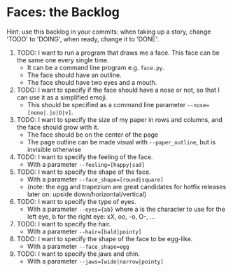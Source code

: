 # Faces: the Backlog

Hint: use this backlog in your commits: when taking up a story, change 'TODO' to 'DOING', when ready, change it to 'DONE'.

1. TODO: I want to run a program that draws me a face.  This face can be the same one every single time.
    * It can be a command line program e.g. `face.py`.
    * The face should have an outline.
    * The face should have two eyes and a mouth.
2. TODO: I want to specify if the face should have a nose or not, so that I can use it as a simplified emoji.
    * This should be specified as a command line parameter `--nose=[none|.|o|O|v]`.
3. TODO: I want to specify the size of my paper in rows and columns, and the face should grow with it.
    * The face should be on the center of the page
    * The page outline can be made visual with `--paper_outline`, but is invisible otherwise
4. TODO: I want to specify the feeling of the face.
    * With a parameter `--feeling=[happy|sad]`
5. TODO: I want to specify the shape of the face.
    * With a parameter `--face_shape=[round|square]`
    * (note: the egg and trapezium are great candidates for hotfix releases later on: upside down/horizontal/vertical)
6. TODO: I want to specify the type of eyes.
    * With a parameter `--eyes={ab}` where a is the character to use for the left eye, b for the right eye: xX, oo, -o, O-, ...
7. TODO: I want to specify the hair.
    * With a parameter `--hair=[bald|pointy]`
8. TODO: I want to specify the shape of the face to be egg-like.
    * With a parameter `--face_shape=egg`
9. TODO: I want to specify the jaws and chin.
    * With a parameter `--jaws=[wide|narrow|pointy]`
